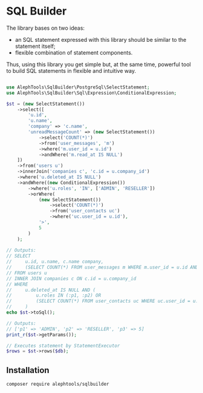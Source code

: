 # SQL Builder

The library bases on two ideas:
- an SQL statement expressed with this library should be similar to the statement itself;
- flexible combination of statement components.

Thus, using this library you get simple but, at the same time, powerful tool to build SQL statements in flexible and
intuitive way.

```php

use AlephTools\SqlBuilder\PostgreSql\SelectStatement;
use AlephTools\SqlBuilder\Sql\Expression\ConditionalExpression;

$st = (new SelectStatement())
    ->select([
        'u.id',
        'u.name',
        'company' => 'c.name',
        'unreadMessageCount' => (new SelectStatement())
            ->select('COUNT(*)')
            ->from('user_messages', 'm')
            ->where('m.user_id = u.id')
            ->andWhere('m.read_at IS NULL')
    ])
    ->from('users u')
    ->innerJoin('companies c', 'c.id = u.company_id')
    ->where('u.deleted_at IS NULL')
    ->andWhere((new ConditionalExpression())
        ->where('u.roles', 'IN', ['ADMIN', 'RESELLER'])
        ->orWhere(
            (new SelectStatement())
                ->select('COUNT(*)')
                ->from('user_contacts uc')
                ->where('uc.user_id = u.id'),
            '>',
            5
        )
    );
    
// Outputs: 
// SELECT
//     u.id, u.name, c.name company,
//     (SELECT COUNT(*) FROM user_messages m WHERE m.user_id = u.id AND m.read_at IS NULL) unreadMessageCount
// FROM users u
// INNER JOIN companies c ON c.id = u.company_id
// WHERE
//     u.deleted_at IS NULL AND (
//         u.roles IN (:p1, :p2) OR 
//         (SELECT COUNT(*) FROM user_contacts uc WHERE uc.user_id = u.id) > :p3
//     )
echo $st->toSql();

// Outputs:
// ['p1' => 'ADMIN', 'p2' => 'RESELLER', 'p3' => 5]
print_r($st->getParams());

// Executes statement by StatementExecutor
$rows = $st->rows($db);

```

## Installation

```
composer require alephtools/sqlbuilder
```
